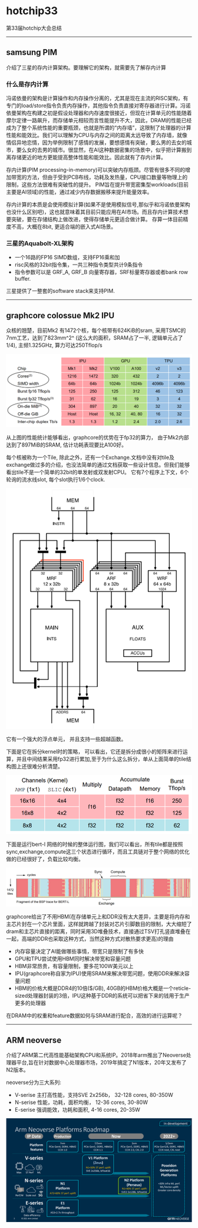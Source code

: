 # hotchip33

第33届hotchip大会总结

---

## samsung PIM

介绍了三星的存内计算架构。要理解它的架构，就需要先了解存内计算

### 什么是存内计算

冯诺依曼的架构是计算操作和内存操作分离的，尤其是现在主流的RISC架构，有专门的load/store指令负责内存操作，其他指令负责直接对寄存器进行计算。冯诺依曼架构在构建之初是假设处理器和内存速度很接近，但现在计算单元的性能随着摩尔定律一路飙升，而存储单元相较而言性能提升不大，因此，DRAM的性能已经成为了整个系统性能的重要瓶颈，也就是所谓的“内存墙”，这限制了处理器的计算性能和能效比。我们可以理解为CPU与内存之间的距离太远导致了内存墙，就像情侣异地恋情，因为举例限制了感情的发展，要想感情有突破，要么男的去女的城市，要么女的去男的城市。很显然，在AI这种数据密集的场景中，似乎把计算搬到离存储更近的地方更能提高整体性能和能效比。因此就有了存内计算。

存内计算(PIM processing-in-memory)可以突破内存瓶颈。尽管有很多不同的增加带宽的方法，但由于受到PCB布线，功耗及发热量，CPU接口数量等物理上的限制，这些方法很难有突破性的提升。
PIM旨在提升带宽密集型workloads(目前主要是AI领域)的性能，通过减少内存数据搬移来提升能量效率。

存内计算的本质是会使用模拟计算(如果不是使用模拟信号,那似乎和冯诺依曼架构也没什么区别吧)，这也就意味着其目前只能应用在AI市场。而且存内计算技术想要突破，要在存储结构上做改进，使得存储单元更适合做计算。
存算一体目前精度不高，大概在8bit, 更适合端的嵌入式AI场景。

### 三星的Aquabolt-XL架构

- 一个16路的FP16 SIMD数组，支持FP16乘和加
- risc风格的32bit指令集，一共三种指令类型共计9条指令
- 指令参数可以是 GRF_A, GRF_B 向量寄存器，SRF标量寄存器或者bank row buffer.

三星提供了一整套的software stack来支持PIM.

---

## graphcore colossue Mk2 IPU

众核的翘楚，目前Mk2 有1472个核，每个核带有624KiB的sram, 采用TSMC的7nm工艺，达到了823mm^2^ (这么大的面积，SRAM占了一半, 逻辑单元占了1/4), 主频1.325GHz, 算力可达250Tflop/s

![./graphcore_mk2.png](./graphcore_mk2.png)

从上图的性能统计能够看出，graphcore的优势在于fp32的算力， 由于Mk2内部达到了897MiB的SRAM, 估计功耗表现要比A100好。

每个核被称为一个Tile, 除此之外，还有一个Exchange.文档中没有对tile及exchange做过多的介绍，也没法简单的通过文档获取一些设计信息。但我们能够看出tile不是一个简单的32bit的单发射或双发射CPU。 它有7个程序上下文，6个轮询的流水线slot, 每个slot执行1/6个clock.

![./graphcore_mk2_tile.png](./graphcore_mk2_tile.png)

它有一个强大的浮点单元， 并且支持一些超越函数。

下面是它在拆分kernel时的策略， 可以看出，它还是拆分成很小的矩阵来进行运算，并且中间结果采用fp32进行累加,至于为什么这么拆分，单从上面简单的tile结构图上还很难分析清楚。

![./graphcore_mk2_calc.png](./graphcore_mk2_calc.png)

下面是运行bert-l 网络的时候的整体运行图，我们可以看出，所有tile都是按照sync,exchange,compute这三个状态进行循环，而且工具链对于整个网络的优化做的已经很好了，负载比较均衡。

![./graphcore_mk2_bert.png](./graphcore_mk2_bert.png)

graphcore给出了不用HBM(在存储单元上和DDR没有太大差异，主要是将内存和主芯片封在一个芯片里面，这样就跨越了封装对芯片引脚数目的限制，大大缩短了dram和主芯片直接的距离，同时采用3D堆叠技术，直接通过TSV打孔竖直堆叠在一起，高端的DDR也采取这种方式，当然这种方式对散热要求更高)的理由

- 内存容量决定了AI能做哪些事情，带宽只是限制了有多快
- GPU和TPU尝试使用HBM同时解决带宽和容量问题
- HBM非常昂贵，有容量限制，要多花100W美元以上
- IPU(graphcore称自家为IPU)使用SRAM来解决带宽问题，使用DDR来解决容量问题
- HBM的价格大概是DDR4的10倍($/GB), 40GB的HBM价格大概是一个reticle-sized处理器封装的3倍，IPU这种基于DDR的系统可以把省下来的钱用于生产更多的处理器

在DRAM中的权重和feature数据如何与SRAM进行配合，高效的进行运算呢？

---

## ARM neoverse

介绍了ARM第二代高性能基础架构CPU和系统IP。2018年arm推出了Neoverse处理器平台,旨在针对数据中心处理器市场，2019年搞定了N1版本，20年又发布了N2版本。

neoverse分为三大系列:

- V-serise 主打高性能，支持SVE 2x256b， 32-128 cores, 80-350W
- N-serise 性能，功耗，面积均衡， 12-36 cores, 30-80W
- E-serise 强调能效，功耗和面积, 4-16 cores, 20-35W

![./arm_neoverse_roadmap.png](./arm_neoverse_roadmap.png)

